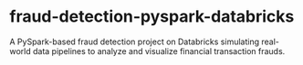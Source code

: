# fraud-detection-pyspark-databricks
A PySpark-based fraud detection project on Databricks simulating real-world data pipelines to analyze and visualize financial transaction frauds.
